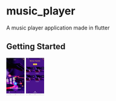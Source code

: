 # music_player

A music player application made in flutter

## Getting Started

<img src="https://raw.githubusercontent.com/jonh14lk/Flutter/master/music_player/assets/print2.jpeg" width="48" height="100" />


<img src="https://raw.githubusercontent.com/jonh14lk/Flutter/master/music_player/assets/print.jpeg" width="48" height="100" />

